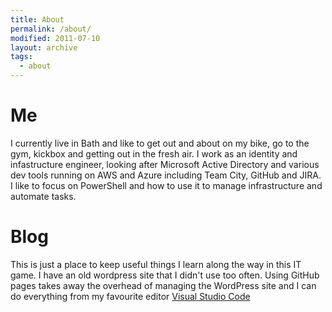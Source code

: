 ```yaml
---
title: About
permalink: /about/
modified: 2011-07-10
layout: archive
tags:
  - about
---
```


# Me

I currently live in Bath and like to get out and about on my bike, go to the gym, kickbox and getting out in the fresh air. I work as an identity and infastructure engineer, looking after Microsoft Active Directory and various dev tools running on AWS and Azure including Team City, GitHub and JIRA. I like to focus on PowerShell and how to use it to manage infrastructure and automate tasks.

# Blog
This is just a place to keep useful things I learn along the way in this IT game. I have an old wordpress site that I didn't use too often. Using GitHub pages takes away the overhead of managing the WordPress site and I can do everything from my favourite editor [Visual Studio Code](https://code.visualstudio.com/)